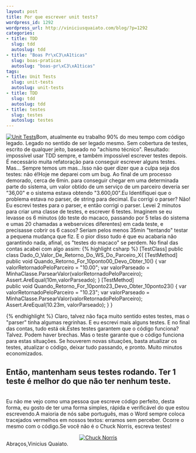 ```yaml
--- 
layout: post
title: Por que escrever unit tests?
wordpress_id: 1292
wordpress_url: http://viniciusquaiato.com/blog/?p=1292
categories: 
- title: TDD
  slug: tdd
  autoslug: tdd
- title: "Boas Pr\xC3\xA1ticas"
  slug: boas-praticas
  autoslug: "boas-pr\xC3\xA1ticas"
tags: 
- title: Unit Tests
  slug: unit-tests
  autoslug: unit-tests
- title: TDD
  slug: tdd
  autoslug: tdd
- title: testes
  slug: testes
  autoslug: testes
---
```

[![](http://viniciusquaiato.com/images_posts/macaco-reveillon-150x150.jpg "Unit Tests")](http://viniciusquaiato.com/images_posts/macaco-reveillon.jpg)Bom, atualmente eu trabalho 90% do meu tempo com código legado. Legado no sentido de ser legado mesmo. Sem cobertura de testes, escrito de qualquer jeito, baseado no "achismo técnico". Resultado: impossível usar TDD sempre, e também impossível escrever testes depois. É necessário muita refatoração para conseguir escrever alguns testes. Mas... Sempre temos um mas...Isso não quer dizer que a culpa seja dos testes: não é!Hoje me deparei com um bug. Ao final de um processo demorado, cerca de 6min. para conseguir chegar em uma determinada parte do sistema, um valor obtido de um serviço de um parceiro deveria ser "36,00" e o sistema estava obtendo "3.600,00".Eu Identifiquei que o problema estava no parser, de string para decimal. Eu corrigi o parser? Não! Eu escrevi testes para o parser, e então corrigi o parser. Levei 2 minutos para criar uma classe de testes, e escrever 6 testes. Imaginem se eu levasse os 6 minutos (do teste do macaco, passando por 5 telas do sistema e umas 20 chamadas a webservices diferentes) em cada teste, e precisasse cobrir os 6 casos? Seriam pelos menos 35min "tentando" testar a pequena mudança que fiz. E o pior disso tudo é que eu acabaria não garantindo nada, afinal, os "testes do macaco" se perdem. No final das contas acabei com algo assim:
{% highlight csharp %}
[TestClass]
public class Dado_O_Valor_De_Retorno_Do_WS_Do_Parceiro_X{    [TestMethod]    
public void Quando_Retorno_For_10ponto00_Devo_Obter_10()    {
var valorRetornadoPeloParceiro = "10.00";
var valorParseado = MinhaClasse.ParsearValor(valorRetornadoPeloParceiro);
    Assert.AreEqual(10m,valorParseado);
    }
    [TestMethod]    
public void Quando_Retorno_For_10ponto23_Devo_Obter_10ponto23()    {
var valorRetornadoPeloParceiro = "10.23";
var valorParseado = MinhaClasse.ParsearValor(valorRetornadoPeloParceiro);
    Assert.AreEqual(10.23m, valorParseado);
    }
}

{% endhighlight %}
Claro, talvez não faça muito sentido estes testes, mas o "parser" tinha algumas regrinhas. E eu escrevi mais alguns testes. E no final das contas, tudo está ok.Estes testes garantem que o código funciona? Talvez. Podem haver brechas. Mas o teste garante que o código funciona para estas situações. Se houverem novas situações, basta atualizar os testes, atualizar o código, deixar tudo passando, e pronto. Muito minutos economizados.

## Então, mantenham seus testes rodando. Ter 1 teste é melhor do que não ter nenhum teste.
<br />Eu não me vejo como uma pessoa que escreve código perfeito, desta forma, eu gosto de ter uma forma simples, rápida e verificável do que estou escrevendo.A maioria de nós sabe português, mas o Word sempre coloca tracejados vermelhos em nossos textos: erramos sem perceber. Ocorre o mesmo com o código.Se você não é o Chuck Norris, escreva testes!<div align="center">[![Chuck Norris](http://viniciusquaiato.com/images_posts/ChuckNorrisApproved-150x150.png "Chuck Norris")](http://viniciusquaiato.com/images_posts/ChuckNorrisApproved.png)</div>
Abraços,Vinicius Quaiato.
